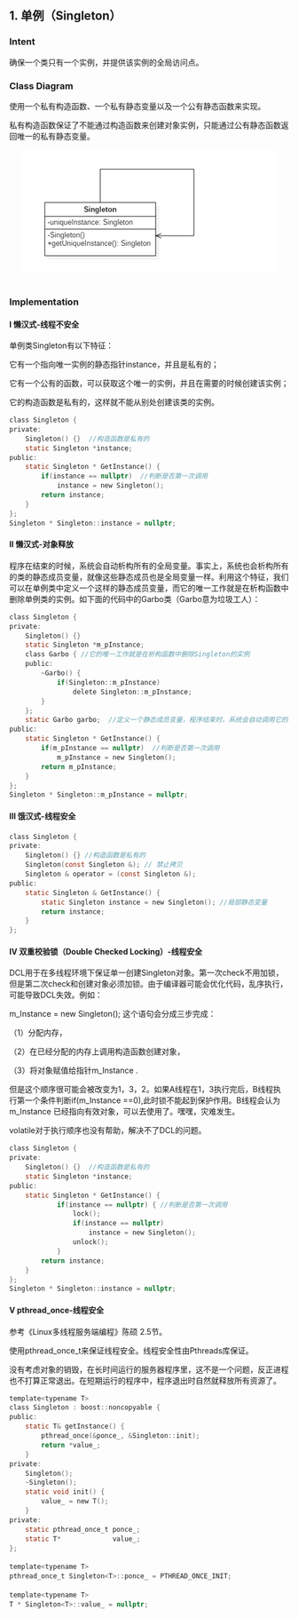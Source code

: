 ## 1. 单例（Singleton）

### Intent

确保一个类只有一个实例，并提供该实例的全局访问点。

### Class Diagram

使用一个私有构造函数、一个私有静态变量以及一个公有静态函数来实现。

私有构造函数保证了不能通过构造函数来创建对象实例，只能通过公有静态函数返回唯一的私有静态变量。

<div align="center"> <img src="../pics//562f2844-d77c-40e0-887a-28a7128abd42.png"/> </div><br>

### Implementation

#### Ⅰ 懒汉式-线程不安全

单例类Singleton有以下特征：

它有一个指向唯一实例的静态指针instance，并且是私有的；

它有一个公有的函数，可以获取这个唯一的实例，并且在需要的时候创建该实例；

它的构造函数是私有的，这样就不能从别处创建该类的实例。

```c
class Singleton {
private:
	Singleton() {}  //构造函数是私有的
	static Singleton *instance;
public:
	static Singleton * GetInstance() {
		if(instance == nullptr)  //判断是否第一次调用
			instance = new Singleton();
		return instance;
	}
};
Singleton * Singleton::instance = nullptr;
```

#### Ⅱ 懒汉式-对象释放

程序在结束的时候，系统会自动析构所有的全局变量。事实上，系统也会析构所有的类的静态成员变量，就像这些静态成员也是全局变量一样。利用这个特征，我们可以在单例类中定义一个这样的静态成员变量，而它的唯一工作就是在析构函数中删除单例类的实例。如下面的代码中的Garbo类（Garbo意为垃圾工人）：

```c
class Singleton {
private:
	Singleton() {}
	static Singleton *m_pInstance;
	class Garbo { //它的唯一工作就是在析构函数中删除Singleton的实例
	public:
		~Garbo() {
			if(Singleton::m_pInstance)
				delete Singleton::m_pInstance;
		}
	};
	static Garbo garbo;  //定义一个静态成员变量，程序结束时，系统会自动调用它的析构函数
public:
	static Singleton * GetInstance() {
		if(m_pInstance == nullptr)  //判断是否第一次调用
			m_pInstance = new Singleton();
		return m_pInstance;
	}
};
Singleton * Singleton::m_pInstance = nullptr;
```

#### Ⅲ 饿汉式-线程安全

```c
class Singleton {
private:
	Singleton() {} //构造函数是私有的
	Singleton(const Singleton &); // 禁止拷贝
	Singleton & operator = (const Singleton &);
public:
	static Singleton & GetInstance() {
		static Singleton instance = new Singleton(); //局部静态变量
		return instance;
	}
};
```

#### Ⅳ 双重校验锁（Double Checked Locking）-线程安全

DCL用于在多线程环境下保证单一创建Singleton对象。第一次check不用加锁，但是第二次check和创建对象必须加锁。由于编译器可能会优化代码，乱序执行，可能导致DCL失效。例如：

m_Instance = new Singleton(); 这个语句会分成三步完成：

（1）分配内存，

（2）在已经分配的内存上调用构造函数创建对象，

（3）将对象赋值给指针m_Instance .

但是这个顺序很可能会被改变为1，3，2。如果A线程在1，3执行完后，B线程执行第一个条件判断if(m_Instance ==0),此时锁不能起到保护作用。B线程会认为m_Instance 已经指向有效对象，可以去使用了。嘿嘿，灾难发生。

volatile对于执行顺序也没有帮助，解决不了DCL的问题。

```c
class Singleton {
private:
	Singleton() {}  //构造函数是私有的
	static Singleton *instance;
public:
	static Singleton * GetInstance() {
            if(instance == nullptr) { //判断是否第一次调用
                lock();
                if(instance == nullptr)
                    instance = new Singleton();
                unlock();
            }
	    return instance;
	}
};
Singleton * Singleton::instance = nullptr;
```

#### Ⅴ pthread_once-线程安全

参考《Linux多线程服务端编程》陈硕 2.5节。

使用pthread_once_t来保证线程安全。线程安全性由Pthreads库保证。

没有考虑对象的销毁，在长时间运行的服务器程序里，这不是一个问题，反正进程也不打算正常退出。在短期运行的程序中，程序退出时自然就释放所有资源了。

```c
template<typename T>
class Singleton : boost::noncopyable {
public:
    static T& getInstance() {
        pthread_once(&ponce_, &Singleton::init);
        return *value_;
    }
private:
    Singleton();
    ~Singleton();
    static void init() {
        value_ = new T();
    }
private:
    static pthread_once_t ponce_;
    static T*             value_;
};
 
template<typename T>
pthread_once_t Singleton<T>::ponce_ = PTHREAD_ONCE_INIT;
 
template<typename T>
T * Singleton<T>::value_ = nullptr;
```





